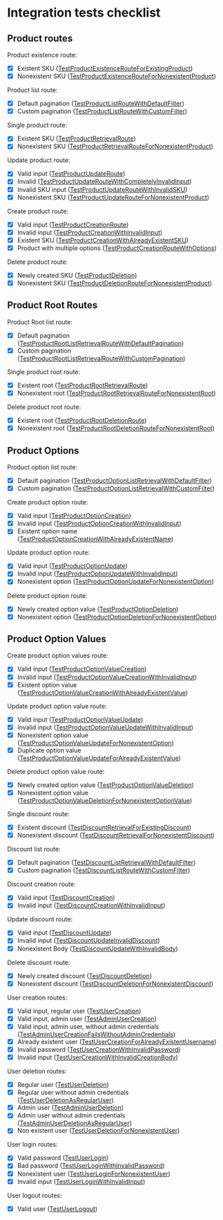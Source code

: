# Integration tests checklist

## Product routes

Product existence route:

- [x] Existent SKU ([TestProductExistenceRouteForExistingProduct](https://github.com/dairycart/dairycart/blob/master/integration_tests/products_test.go#L87-L95))
- [x] Nonexistent SKU ([TestProductExistenceRouteForNonexistentProduct](https://github.com/dairycart/dairycart/blob/master/integration_tests/products_test.go#L97-L105))

Product list route:

- [x] Default pagination ([TestProductListRouteWithDefaultFilter](https://github.com/dairycart/dairycart/blob/master/integration_tests/products_test.go#L161-L172))
- [x] Custom pagination ([TestProductListRouteWithCustomFilter](https://github.com/dairycart/dairycart/blob/master/integration_tests/products_test.go#L174-L188))

Single product route:

- [x] Existent SKU ([TestProductRetrievalRoute](https://github.com/dairycart/dairycart/blob/master/integration_tests/products_test.go#L123-L159))
- [x] Nonexistent SKU ([TestProductRetrievalRouteForNonexistentProduct](https://github.com/dairycart/dairycart/blob/master/integration_tests/products_test.go#L107-L121))

Update product route:

- [x] Valid input ([TestProductUpdateRoute](https://github.com/dairycart/dairycart/blob/master/integration_tests/products_test.go#L190-L263))
- [x] Invalid  ([TestProductUpdateRouteWithCompletelyInvalidInput](https://github.com/dairycart/dairycart/blob/master/integration_tests/products_test.go#L265-L273))
- [x] Invalid SKU input ([TestProductUpdateRouteWithInvalidSKU](https://github.com/dairycart/dairycart/blob/master/integration_tests/products_test.go#L275-L281))
- [x] Nonexistent SKU ([TestProductUpdateRouteForNonexistentProduct](https://github.com/dairycart/dairycart/blob/master/integration_tests/products_test.go#L283-L298))

Create product route:

- [x] Valid input ([TestProductCreationRoute](https://github.com/dairycart/dairycart/blob/master/integration_tests/products_test.go#L300-L382))
- [x] Invalid input ([TestProductCreationWithInvalidInput](https://github.com/dairycart/dairycart/blob/master/integration_tests/products_test.go#L1226-L1234))
- [x] Existent SKU ([TestProductCreationWithAlreadyExistentSKU](https://github.com/dairycart/dairycart/blob/master/integration_tests/products_test.go#L1184-L1224))
- [x] Product with multiple options ([TestProductCreationRouteWithOptions](https://github.com/dairycart/dairycart/blob/master/integration_tests/products_test.go#L384-L775))

Delete product route:

- [x] Newly created SKU ([TestProductDeletion](https://github.com/dairycart/dairycart/blob/master/integration_tests/products_test.go#L777-L808))
- [x] Nonexistent SKU ([TestProductDeletionRouteForNonexistentProduct](https://github.com/dairycart/dairycart/blob/master/integration_tests/products_test.go#L810-L824))

## Product Root Routes

Product Root list route:

- [x] Default pagination ([TestProductRootListRetrievalRouteWithDefaultPagination](https://github.com/dairycart/dairycart/blob/master/integration_tests/products_test.go#L826-L837))
- [x] Custom pagination ([TestProductRootListRetrievalRouteWithCustomPagination](https://github.com/dairycart/dairycart/blob/master/integration_tests/products_test.go#L839-L854))

Single product root route:

- [x] Existent root ([TestProductRootRetrievalRoute](https://github.com/dairycart/dairycart/blob/master/integration_tests/products_test.go#L856-L1122))
- [x] Nonexistent root ([TestProductRootRetrievalRouteForNonexistentRoot](https://github.com/dairycart/dairycart/blob/master/integration_tests/products_test.go#L1124-L1133))

Delete product root route:

- [x] Existent root ([TestProductRootDeletionRoute](https://github.com/dairycart/dairycart/blob/master/integration_tests/products_test.go#L1135-L1171))
- [x] Nonexistent root ([TestProductRootDeletionRouteForNonexistentRoot](https://github.com/dairycart/dairycart/blob/master/integration_tests/products_test.go#L1173-L1182))

## Product Options

Product option list route:

- [x] Default pagination ([TestProductOptionListRetrievalWithDefaultFilter](https://github.com/dairycart/dairycart/blob/master/integration_tests/products_test.go#L1236-L1248))
- [x] Custom pagination ([TestProductOptionListRetrievalWithCustomFilter](https://github.com/dairycart/dairycart/blob/master/integration_tests/products_test.go#L1250-L1266))

Create product option route:

- [x] Valid input ([TestProductOptionCreation](https://github.com/dairycart/dairycart/blob/master/integration_tests/products_test.go#L1268-L1319))
- [x] Invalid input ([TestProductOptionCreationWithInvalidInput](https://github.com/dairycart/dairycart/blob/master/integration_tests/products_test.go#L1370-L1378))
- [x] Existent option name ([TestProductOptionCreationWithAlreadyExistentName](https://github.com/dairycart/dairycart/blob/master/integration_tests/products_test.go#L1380-L1425))

Update product option route:

- [x] Valid input ([TestProductOptionUpdate](https://github.com/dairycart/dairycart/blob/master/integration_tests/products_test.go#L1427-L1516))
- [x] Invalid input ([TestProductOptionUpdateWithInvalidInput](https://github.com/dairycart/dairycart/blob/master/integration_tests/products_test.go#L1518-L1527))
- [x] Nonexistent option ([TestProductOptionUpdateForNonexistentOption](https://github.com/dairycart/dairycart/blob/master/integration_tests/products_test.go#L1529-L1546))

Delete product option route:

- [x] Newly created option value ([TestProductOptionDeletion](https://github.com/dairycart/dairycart/blob/master/integration_tests/products_test.go#L1321-L1356))
- [x] Nonexistent option ([TestProductOptionDeletionForNonexistentOption](https://github.com/dairycart/dairycart/blob/master/integration_tests/products_test.go#L1358-L1368))

## Product Option Values

Create product option values route:

- [x] Valid input ([TestProductOptionValueCreation](https://github.com/dairycart/dairycart/blob/master/integration_tests/products_test.go#L1548-L1587))
- [x] Invalid input ([TestProductOptionValueCreationWithInvalidInput](https://github.com/dairycart/dairycart/blob/master/integration_tests/products_test.go#L1692-L1700))
- [x] Existent option value ([TestProductOptionValueCreationWithAlreadyExistentValue](https://github.com/dairycart/dairycart/blob/master/integration_tests/products_test.go#L1702-L1719))

Update product option value route:

- [x] Valid input ([TestProductOptionValueUpdate](https://github.com/dairycart/dairycart/blob/master/integration_tests/products_test.go#L1589-L1642))
- [x] Invalid input ([TestProductOptionValueUpdateWithInvalidInput](https://github.com/dairycart/dairycart/blob/master/integration_tests/products_test.go#L1721-L1730))
- [x] Nonexistent option value ([TestProductOptionValueUpdateForNonexistentOption](https://github.com/dairycart/dairycart/blob/master/integration_tests/products_test.go#L1732-L1750))
- [x] Duplicate option value ([TestProductOptionValueUpdateForAlreadyExistentValue](https://github.com/dairycart/dairycart/blob/master/integration_tests/products_test.go#L1752-L1766))

Delete product option value route:

- [x] Newly created option value ([TestProductOptionValueDeletion](https://github.com/dairycart/dairycart/blob/master/integration_tests/products_test.go#L1644-L1678))
- [x] Nonexistent option value ([TestProductOptionValueDeletionForNonexistentOptionValue](https://github.com/dairycart/dairycart/blob/master/integration_tests/products_test.go#L1680-L1690))

Single discount route:

- [x] Existent discount ([TestDiscountRetrievalForExistingDiscount](https://github.com/dairycart/dairycart/blob/master/integration_tests/pricing_test.go#L44-L65))
- [x] Nonexistent discount ([TestDiscountRetrievalForNonexistentDiscount](https://github.com/dairycart/dairycart/blob/master/integration_tests/pricing_test.go#L67-L83))

Discount list route:

- [x] Default pagination ([TestDiscountListRetrievalWithDefaultFilter](https://github.com/dairycart/dairycart/blob/master/integration_tests/pricing_test.go#L85-L96))
- [x] Custom pagination ([TestDiscountListRouteWithCustomFilter](https://github.com/dairycart/dairycart/blob/master/integration_tests/pricing_test.go#L98-L112))

Discount creation route:

- [x] Valid input ([TestDiscountCreation](https://github.com/dairycart/dairycart/blob/master/integration_tests/pricing_test.go#L114-L163))
- [x] Invalid input ([TestDiscountCreationWithInvalidInput](https://github.com/dairycart/dairycart/blob/master/integration_tests/pricing_test.go#L215-L224))

Update discount route:

- [x] Valid input ([TestDiscountUpdate](https://github.com/dairycart/dairycart/blob/master/integration_tests/pricing_test.go#L226-L289))
- [x] Invalid input ([TestDiscountUpdateInvalidDiscount](https://github.com/dairycart/dairycart/blob/master/integration_tests/pricing_test.go#L291-L297))
- [x] Nonexistent Body ([TestDiscountUpdateWithInvalidBody](https://github.com/dairycart/dairycart/blob/master/integration_tests/pricing_test.go#L299-L304))

Delete discount route:

- [x] Newly created discount ([TestDiscountDeletion](https://github.com/dairycart/dairycart/blob/master/integration_tests/pricing_test.go#L165-L201))
- [x] Nonexistent discount ([TestDiscountDeletionForNonexistentDiscount](https://github.com/dairycart/dairycart/blob/master/integration_tests/pricing_test.go#L203-L213))

User creation routes:

- [x] Valid input, regular user ([TestUserCreation](https://github.com/dairycart/dairycart/blob/master/integration_tests/auth_test.go#L27-L60))
- [x] Valid input, admin user ([TestAdminUserCreation](https://github.com/dairycart/dairycart/blob/master/integration_tests/auth_test.go#L92-L125))
- [x] Valid input, admin user, without admin credentials ([TestAdminUserCreationFailsWithoutAdminCredentials](https://github.com/dairycart/dairycart/blob/master/integration_tests/auth_test.go#L127-L134))
- [x] Already existent user ([TestUserCreationForAlreadyExistentUsername](https://github.com/dairycart/dairycart/blob/master/integration_tests/auth_test.go#L136-L180))
- [x] Invalid password ([TestUserCreationWithInvalidPassword](https://github.com/dairycart/dairycart/blob/master/integration_tests/auth_test.go#L62-L77))
- [x] Invalid input ([TestUserCreationWithInvalidCreationBody](https://github.com/dairycart/dairycart/blob/master/integration_tests/auth_test.go#L79-L90))

User deletion routes:

- [x] Regular user ([TestUserDeletion](https://github.com/dairycart/dairycart/blob/master/integration_tests/auth_test.go#L182-L214))
- [x] Regular user without admin credentials ([TestUserDeletionAsRegularUser](https://github.com/dairycart/dairycart/blob/master/integration_tests/auth_test.go#L228-L262))
- [x] Admin user ([TestAdminUserDeletion](https://github.com/dairycart/dairycart/blob/master/integration_tests/auth_test.go#L264-L296))
- [x] Admin user without admin credentials ([TestAdminUserDeletionAsRegularUser](https://github.com/dairycart/dairycart/blob/master/integration_tests/auth_test.go#L298-L332))
- [x] Non existent user ([TestUserDeletionForNonexistentUser](https://github.com/dairycart/dairycart/blob/master/integration_tests/auth_test.go#L216-L226))

User login routes:

- [x] Valid password ([TestUserLogin](https://github.com/dairycart/dairycart/blob/master/integration_tests/auth_test.go#L334-L391))
- [x] Bad password ([TestUserLoginWithInvalidPassword](https://github.com/dairycart/dairycart/blob/master/integration_tests/auth_test.go#L393-L450))
- [x] Nonexistent user ([TestUserLoginForNonexistentUser](https://github.com/dairycart/dairycart/blob/master/integration_tests/auth_test.go#L463-L471))
- [x] Invalid input ([TestUserLoginWithInvalidInput](https://github.com/dairycart/dairycart/blob/master/integration_tests/auth_test.go#L452-L461))

User logout routes:

- [x] Valid user ([TestUserLogout](https://github.com/dairycart/dairycart/blob/master/integration_tests/auth_test.go#L473-L521))

